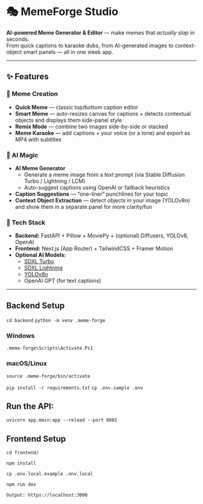 # 🎭 MemeForge Studio

**AI-powered Meme Generator & Editor** — make memes that *actually slap* in seconds.  
From quick captions to karaoke dubs, from AI-generated images to context-object smart panels — all in one sleek app.

---

## ✨ Features

### 🔹 Meme Creation
- **Quick Meme** — classic top/bottom caption editor
- **Smart Meme** — auto-resizes canvas for captions + detects contextual objects and displays them side-panel style
- **Remix Mode** — combine two images side-by-side or stacked
- **Meme Karaoke** — add captions + your voice (or a tone) and export as MP4 with subtitles

### 🔹 AI Magic
- **AI Meme Generator**  
  - Generate a meme image from a text prompt (via Stable Diffusion Turbo / Lightning / LCM)  
  - Auto-suggest captions using OpenAI or fallback heuristics  
- **Caption Suggestions** — “one-liner” punchlines for your topic
- **Context Object Extraction** — detect objects in your image (YOLOv8n) and show them in a separate panel for more clarity/fun

### 🔹 Tech Stack
- **Backend:** FastAPI + Pillow + MoviePy + (optional) Diffusers, YOLOv8, OpenAI  
- **Frontend:** Next.js (App Router) + TailwindCSS + Framer Motion  
- **Optional AI Models:**  
  - [SDXL Turbo](https://huggingface.co/stabilityai/sdxl-turbo)  
  - [SDXL Lightning](https://huggingface.co/ByteDance/SDXL-Lightning)  
  - [YOLOv8n](https://github.com/ultralytics/ultralytics)  
  - OpenAI GPT (for text captions)

---

## Backend Setup

```cd backend```
```python -m venv .meme-forge```

### Windows
```.meme-forge\Scripts\Activate.Ps1```

### macOS/Linux
```source .meme-forge/bin/activate```

```pip install -r requirements.txt```
```cp .env.sample .env```

## Run the API:
```uvicorn app.main:app --reload --port 8081```

## Frontend Setup
```cd frontend/```

```npm install```

```cp .env.local.example .env.local```

```npm run dev```

```Output: https://localhost:3000```
